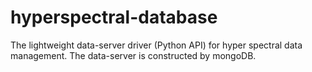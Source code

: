 # hyperspectral-database
The lightweight data-server driver (Python API) for hyper spectral data management.
The data-server is constructed by mongoDB.
